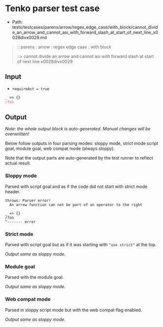 # Tenko parser test case

- Path: tests/testcases/parens/arrow/regex_edge_case/with_block/cannot_divide_an_arrow_and_cannot_asi_with_forward_slash_at_start_of_next_line_x0028divx0029.md

> :: parens : arrow : regex edge case : with block
>
> ::> cannot divide an arrow and cannot asi with forward slash at start of next line x0028divx0029

## Input

- `requireAst = true`

`````js
_ => {}
/foo
`````

## Output

_Note: the whole output block is auto-generated. Manual changes will be overwritten!_

Below follow outputs in four parsing modes: sloppy mode, strict mode script goal, module goal, web compat mode (always sloppy).

Note that the output parts are auto-generated by the test runner to reflect actual result.

### Sloppy mode

Parsed with script goal and as if the code did not start with strict mode header.

`````
throws: Parser error!
  An arrow function can not be part of an operator to the right

_ => {}
/foo
^------- error
`````

### Strict mode

Parsed with script goal but as if it was starting with `"use strict"` at the top.

_Output same as sloppy mode._

### Module goal

Parsed with the module goal.

_Output same as sloppy mode._

### Web compat mode

Parsed in sloppy script mode but with the web compat flag enabled.

_Output same as sloppy mode._
